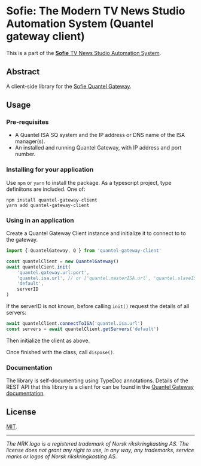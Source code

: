 # Sofie: The Modern TV News Studio Automation System (Quantel gateway client)

This is a part of the [**Sofie** TV News Studio Automation System](https://github.com/nrkno/Sofie-TV-automation/).

## Abstract

A client-side library for the [Sofie Quantel Gateway](https://github.com/nrkno/tv-automation-quantel-gateway).

## Usage

### Pre-requisites

- A Quantel ISA SQ system and the IP address or DNS name of the ISA manager(s).
- An installed and running Quantel Gateway, with IP address and port number.

### Installing for your application

Use `npm` or `yarn` to install the package. As a typescript project, type definiitons are
included. One of:

    npm install quantel-gateway-client
    yarn add quantel-gateway-client

### Using in an application

Create a Quantel Gateway Client instance and initialize it to connect to to the gateway.

```javascript
import { QuantelGateway, Q } from 'quantel-gateway-client'

const quantelClient = new QuantelGateway()
await quantelCient.init(
	'quantel.gateway.url:port',
	'quantel.isa.url', // or ['quantel.masterISA.url', 'quantel.slaveISA.url, ...]
	'default',
	serverID
)
```

If the serverID is not known, before calling `init()` request the details of all servers:

```javascript
await quantelClient.connectToISA('quantel.isa.url')
const servers = await quantelClient.getServers('default')
```

Then initialize the client as above.

Once finished with the class, call `dispose()`.

### Documentation

The library is self-documenting using TypeDoc annotations. Details of the REST API
that this library is a client for can be found in the [Quantel Gateway documentation](https://github.com/nrkno/tv-automation-quantel-gateway#http-api).

## License

[MIT](./LICENSE).

---

_The NRK logo is a registered trademark of Norsk rikskringkasting AS. The license does not grant any right to use, in any way, any trademarks, service marks or logos of Norsk rikskringkasting AS._
